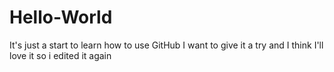 # Hello-World
It's just a start to learn how to use GitHub
I want to give it a try and I think I'll love it
so i edited it again
